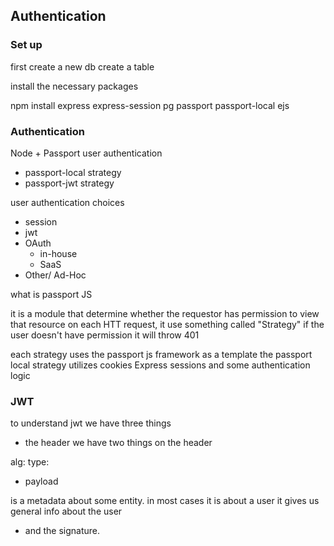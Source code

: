 ## Authentication 

### Set up

first create a new db 
create a table 

install the necessary packages 

npm install express express-session pg passport passport-local ejs

### Authentication 

Node + Passport 
user authentication 

- passport-local strategy 
- passport-jwt strategy 

user authentication choices 
- session 
- jwt
- OAuth
    - in-house
    - SaaS
- Other/ Ad-Hoc

what is passport JS

it is a module that determine whether the requestor has permission to view that resource on each HTT request, it use something called "Strategy" if the user doesn't have permission it will throw 401

each strategy uses the passport js framework as a template 
the passport local strategy utilizes cookies Express sessions and some authentication logic

### JWT

to understand jwt we have three things 
- the header 
we have two things on the header 

alg:
type:

- payload

is a metadata about some entity. in most cases it is about a user 
it gives us general info about the user 

- and the signature.

